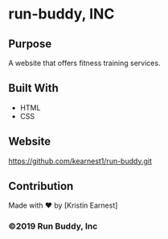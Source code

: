 # run-buddy, INC

## Purpose
A website that offers fitness training services.

## Built With
* HTML
* CSS

## Website
https://github.com/kearnest1/run-buddy.git

## Contribution
Made with ❤️ by [Kristin Earnest]


### ©️2019 Run Buddy, Inc
